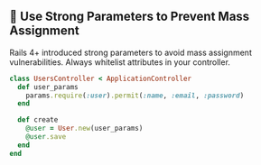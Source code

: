 ## 🚦 Use Strong Parameters to Prevent Mass Assignment
Rails 4+ introduced strong parameters to avoid mass assignment vulnerabilities. Always whitelist attributes in your controller.

```ruby
class UsersController < ApplicationController
  def user_params
    params.require(:user).permit(:name, :email, :password)
  end

  def create
    @user = User.new(user_params)
    @user.save
  end
end
```